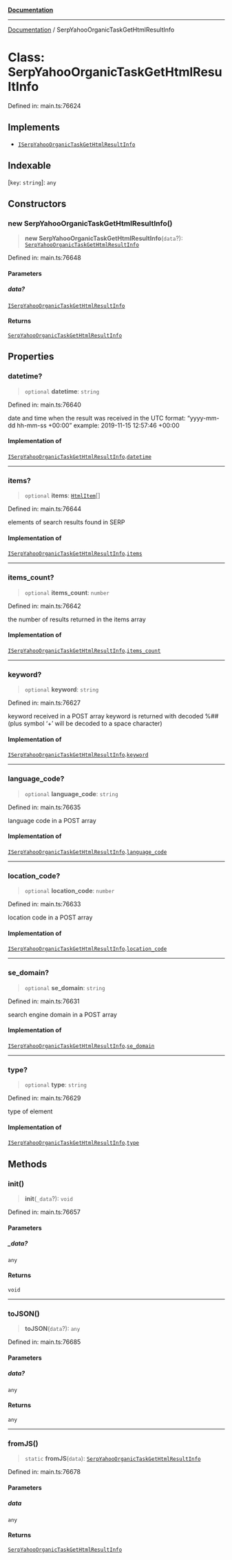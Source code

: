 [**Documentation**](../README.md)

***

[Documentation](../README.md) / SerpYahooOrganicTaskGetHtmlResultInfo

# Class: SerpYahooOrganicTaskGetHtmlResultInfo

Defined in: main.ts:76624

## Implements

- [`ISerpYahooOrganicTaskGetHtmlResultInfo`](../interfaces/ISerpYahooOrganicTaskGetHtmlResultInfo.md)

## Indexable

\[`key`: `string`\]: `any`

## Constructors

### new SerpYahooOrganicTaskGetHtmlResultInfo()

> **new SerpYahooOrganicTaskGetHtmlResultInfo**(`data`?): [`SerpYahooOrganicTaskGetHtmlResultInfo`](SerpYahooOrganicTaskGetHtmlResultInfo.md)

Defined in: main.ts:76648

#### Parameters

##### data?

[`ISerpYahooOrganicTaskGetHtmlResultInfo`](../interfaces/ISerpYahooOrganicTaskGetHtmlResultInfo.md)

#### Returns

[`SerpYahooOrganicTaskGetHtmlResultInfo`](SerpYahooOrganicTaskGetHtmlResultInfo.md)

## Properties

### datetime?

> `optional` **datetime**: `string`

Defined in: main.ts:76640

date and time when the result was received
in the UTC format: “yyyy-mm-dd hh-mm-ss +00:00”
example:
2019-11-15 12:57:46 +00:00

#### Implementation of

[`ISerpYahooOrganicTaskGetHtmlResultInfo`](../interfaces/ISerpYahooOrganicTaskGetHtmlResultInfo.md).[`datetime`](../interfaces/ISerpYahooOrganicTaskGetHtmlResultInfo.md#datetime)

***

### items?

> `optional` **items**: [`HtmlItem`](HtmlItem.md)[]

Defined in: main.ts:76644

elements of search results found in SERP

#### Implementation of

[`ISerpYahooOrganicTaskGetHtmlResultInfo`](../interfaces/ISerpYahooOrganicTaskGetHtmlResultInfo.md).[`items`](../interfaces/ISerpYahooOrganicTaskGetHtmlResultInfo.md#items)

***

### items\_count?

> `optional` **items\_count**: `number`

Defined in: main.ts:76642

the number of results returned in the items array

#### Implementation of

[`ISerpYahooOrganicTaskGetHtmlResultInfo`](../interfaces/ISerpYahooOrganicTaskGetHtmlResultInfo.md).[`items_count`](../interfaces/ISerpYahooOrganicTaskGetHtmlResultInfo.md#items_count)

***

### keyword?

> `optional` **keyword**: `string`

Defined in: main.ts:76627

keyword received in a POST array
keyword is returned with decoded %## (plus symbol ‘+’ will be decoded to a space character)

#### Implementation of

[`ISerpYahooOrganicTaskGetHtmlResultInfo`](../interfaces/ISerpYahooOrganicTaskGetHtmlResultInfo.md).[`keyword`](../interfaces/ISerpYahooOrganicTaskGetHtmlResultInfo.md#keyword)

***

### language\_code?

> `optional` **language\_code**: `string`

Defined in: main.ts:76635

language code in a POST array

#### Implementation of

[`ISerpYahooOrganicTaskGetHtmlResultInfo`](../interfaces/ISerpYahooOrganicTaskGetHtmlResultInfo.md).[`language_code`](../interfaces/ISerpYahooOrganicTaskGetHtmlResultInfo.md#language_code)

***

### location\_code?

> `optional` **location\_code**: `number`

Defined in: main.ts:76633

location code in a POST array

#### Implementation of

[`ISerpYahooOrganicTaskGetHtmlResultInfo`](../interfaces/ISerpYahooOrganicTaskGetHtmlResultInfo.md).[`location_code`](../interfaces/ISerpYahooOrganicTaskGetHtmlResultInfo.md#location_code)

***

### se\_domain?

> `optional` **se\_domain**: `string`

Defined in: main.ts:76631

search engine domain in a POST array

#### Implementation of

[`ISerpYahooOrganicTaskGetHtmlResultInfo`](../interfaces/ISerpYahooOrganicTaskGetHtmlResultInfo.md).[`se_domain`](../interfaces/ISerpYahooOrganicTaskGetHtmlResultInfo.md#se_domain)

***

### type?

> `optional` **type**: `string`

Defined in: main.ts:76629

type of element

#### Implementation of

[`ISerpYahooOrganicTaskGetHtmlResultInfo`](../interfaces/ISerpYahooOrganicTaskGetHtmlResultInfo.md).[`type`](../interfaces/ISerpYahooOrganicTaskGetHtmlResultInfo.md#type)

## Methods

### init()

> **init**(`_data`?): `void`

Defined in: main.ts:76657

#### Parameters

##### \_data?

`any`

#### Returns

`void`

***

### toJSON()

> **toJSON**(`data`?): `any`

Defined in: main.ts:76685

#### Parameters

##### data?

`any`

#### Returns

`any`

***

### fromJS()

> `static` **fromJS**(`data`): [`SerpYahooOrganicTaskGetHtmlResultInfo`](SerpYahooOrganicTaskGetHtmlResultInfo.md)

Defined in: main.ts:76678

#### Parameters

##### data

`any`

#### Returns

[`SerpYahooOrganicTaskGetHtmlResultInfo`](SerpYahooOrganicTaskGetHtmlResultInfo.md)
